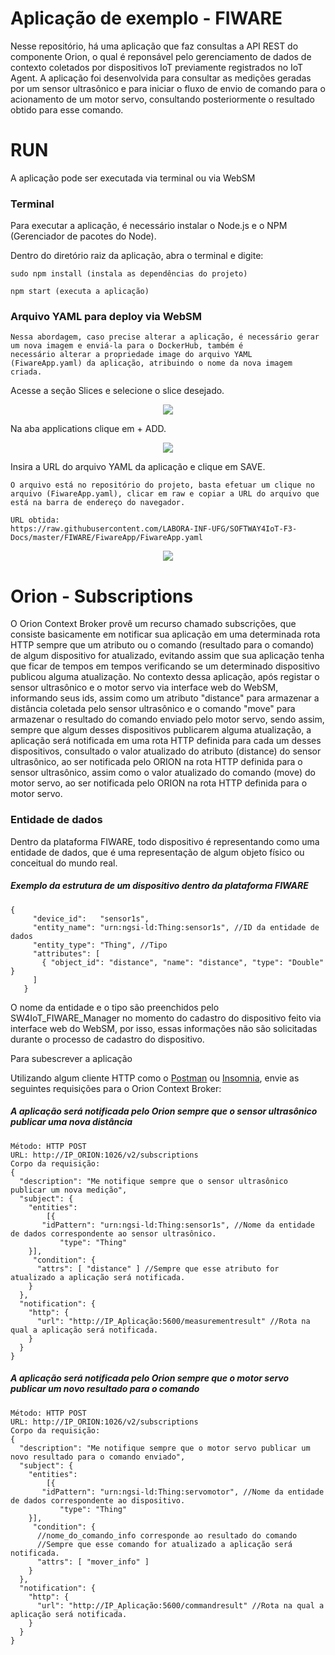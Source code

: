 # Aplicação de exemplo - FIWARE
Nesse repositório, há uma aplicação que faz consultas a API REST do componente Orion, o qual é reponsável pelo gerenciamento de dados de contexto coletados por dispositivos IoT previamente registrados no IoT Agent. A aplicação foi desenvolvida para consultar as medições geradas por um sensor ultrasônico e para iniciar o fluxo de envio de comando para o acionamento de um motor servo, consultando posteriormente o resultado obtido para esse comando.
# RUN
A aplicação pode ser executada via terminal ou via WebSM

### Terminal
Para executar a aplicação, é necessário instalar o Node.js e o NPM (Gerenciador de pacotes do Node). 

Dentro do diretório raiz da aplicação, abra o terminal e digite: 
```
sudo npm install (instala as dependências do projeto)
```
```
npm start (executa a aplicação)
```
### Arquivo YAML para deploy via WebSM
```
Nessa abordagem, caso precise alterar a aplicação, é necessário gerar um nova imagem e enviá-la para o DockerHub, também é
necessário alterar a propriedade image do arquivo YAML (FiwareApp.yaml) da aplicação, atribuindo o nome da nova imagem criada.
```
Acesse a seção Slices e selecione o slice desejado.

<p align="center">
  <img src="https://raw.githubusercontent.com/LABORA-INF-UFG/SOFTWAY4IoT-F3-Docs/master/FIWARE/Images/yaml1.png">
</p>

Na aba applications clique em + ADD.

<p align="center">
  <img src="https://raw.githubusercontent.com/LABORA-INF-UFG/SOFTWAY4IoT-F3-Docs/master/FIWARE/Images/yaml2.png">
</p>

Insira a URL do arquivo YAML da aplicação e clique em SAVE.
```
O arquivo está no repositório do projeto, basta efetuar um clique no arquivo (FiwareApp.yaml), clicar em raw e copiar a URL do arquivo que está na barra de endereço do navegador.

URL obtida:
https://raw.githubusercontent.com/LABORA-INF-UFG/SOFTWAY4IoT-F3-Docs/master/FIWARE/FiwareApp/FiwareApp.yaml
```
<p align="center">
  <img src="https://raw.githubusercontent.com/LABORA-INF-UFG/SOFTWAY4IoT-F3-Docs/master/FIWARE/Images/yaml3.png">
</p>

# Orion - Subscriptions
O Orion Context Broker provê um recurso chamado subscrições, que consiste basicamente em notificar sua aplicação em uma determinada rota HTTP sempre que um atributo ou o comando (resultado para o comando) de algum dispositivo for atualizado, evitando assim que sua aplicação tenha que ficar de tempos em tempos verificando se um determinado dispositivo publicou alguma atualização. No contexto dessa aplicação, após registar o sensor ultrasônico e o motor servo via interface web do WebSM, informando seus ids, assim como um atributo "distance" para armazenar a distância coletada pelo sensor ultrasônico e o comando "move" para armazenar o resultado do comando enviado pelo motor servo, sendo assim, sempre que algum desses dispositivos publicarem alguma atualização, a aplicação será notificada em uma rota HTTP definida para cada um desses dispositivos, consultado o valor atualizado do atributo (distance) do sensor ultrasônico, ao ser notificada pelo ORION na rota HTTP definida para o sensor ultrasônico, assim como o valor atualizado do comando (move) do motor servo, ao ser notificada pelo ORION na rota HTTP definida para o motor servo.

### Entidade de dados
Dentro da plataforma FIWARE, todo dispositivo é representando como uma entidade de dados, que é uma representação de algum objeto físico ou conceitual do mundo real.

##### Exemplo da estrutura de um dispositivo dentro da plataforma FIWARE

```
{
     "device_id":   "sensor1s",
     "entity_name": "urn:ngsi-ld:Thing:sensor1s", //ID da entidade de dados
     "entity_type": "Thing", //Tipo
     "attributes": [
       { "object_id": "distance", "name": "distance", "type": "Double" }
     ]
   }

```
O nome da entidade e o tipo são preenchidos pelo SW4IoT_FIWARE_Manager no momento do cadastro do dispositivo feito via interface web do WebSM, por isso, essas informações não são solicitadas durante o processo de cadastro do dispositivo.

Para subescrever a aplicação 

Utilizando algum cliente HTTP como o [Postman](https://www.getpostman.com/) ou [Insomnia](https://insomnia.rest/download/), envie as seguintes requisições para o Orion Context Broker:

##### A aplicação será notificada pelo Orion sempre que o sensor ultrasônico publicar uma nova distância
```
Método: HTTP POST
URL: http://IP_ORION:1026/v2/subscriptions
Corpo da requisição:
{
  "description": "Me notifique sempre que o sensor ultrasônico publicar um nova medição",
  "subject": {
    "entities":
     	[{
	   "idPattern": "urn:ngsi-ld:Thing:sensor1s", //Nome da entidade de dados correspondente ao sensor ultrasônico.
           "type": "Thing"
	}],
     "condition": {
      "attrs": [ "distance" ] //Sempre que esse atributo for atualizado a aplicação será notificada.
    }
  },
  "notification": {
    "http": {
      "url": "http://IP_Aplicação:5600/measurementresult" //Rota na qual a aplicação será notificada.
    }
  }
}
```
##### A aplicação será notificada pelo Orion sempre que o motor servo publicar um novo resultado para o comando
```
Método: HTTP POST
URL: http://IP_ORION:1026/v2/subscriptions
Corpo da requisição:
{
  "description": "Me notifique sempre que o motor servo publicar um novo resultado para o comando enviado",
  "subject": {
    "entities":
     	[{
	   "idPattern": "urn:ngsi-ld:Thing:servomotor", //Nome da entidade de dados correspondente ao dispositivo.
           "type": "Thing"
	}],
     "condition": {
      //nome_do_comando_info corresponde ao resultado do comando
      //Sempre que esse comando for atualizado a aplicação será notificada.
      "attrs": [ "mover_info" ]  
    }
  },
  "notification": {
    "http": {
      "url": "http://IP_Aplicação:5600/commandresult" //Rota na qual a aplicação será notificada.
    }
  }
}
```



